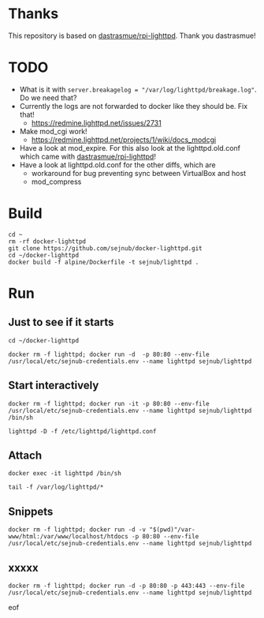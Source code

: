 # Thanks

This repository is based on [dastrasmue/rpi-lighttpd](https://github.com/dastrasmue/rpi-lighttpd). 
Thank you dastrasmue!

# TODO

- What is it with ```` server.breakagelog = "/var/log/lighttpd/breakage.log" ````. Do we need that?
- Currently the logs are not forwarded to docker like they should be. Fix that!
  - https://redmine.lighttpd.net/issues/2731
- Make mod_cgi work!
  - https://redmine.lighttpd.net/projects/1/wiki/docs_modcgi
- Have a look at mod_expire. For this also look at the lighttpd.old.conf which came with  [dastrasmue/rpi-lighttpd](https://github.com/dastrasmue/rpi-lighttpd)!
- Have a look at lighttpd.old.conf for the other diffs, which are
  - workaround for bug preventing sync between VirtualBox and host
  - mod_compress



# Build

````
cd ~
rm -rf docker-lighttpd
git clone https://github.com/sejnub/docker-lighttpd.git
cd ~/docker-lighttpd 
docker build -f alpine/Dockerfile -t sejnub/lighttpd .
````


# Run

## Just to see if it starts
````
cd ~/docker-lighttpd 

docker rm -f lighttpd; docker run -d  -p 80:80 --env-file /usr/local/etc/sejnub-credentials.env --name lighttpd sejnub/lighttpd

````

## Start interactively
````
docker rm -f lighttpd; docker run -it -p 80:80 --env-file /usr/local/etc/sejnub-credentials.env --name lighttpd sejnub/lighttpd /bin/sh

lighttpd -D -f /etc/lighttpd/lighttpd.conf

````

## Attach

````
docker exec -it lighttpd /bin/sh

tail -f /var/log/lighttpd/*

````

## Snippets
````
docker rm -f lighttpd; docker run -d -v "$(pwd)"/var-www/html:/var/www/localhost/htdocs -p 80:80 --env-file /usr/local/etc/sejnub-credentials.env --name lighttpd sejnub/lighttpd
````


## xxxxx
````
docker rm -f lighttpd; docker run -d -p 80:80 -p 443:443 --env-file /usr/local/etc/sejnub-credentials.env --name lighttpd sejnub/lighttpd

````




eof
